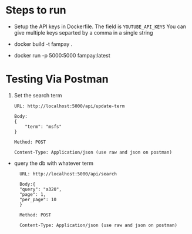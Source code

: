 # Steps to run

- Setup the API keys in Dockerfile. The field is `YOUTUBE_API_KEYS` You can give multiple keys separted by a comma in a single string  

- docker build -t fampay .

- docker run -p 5000:5000 fampay:latest

  

# Testing Via Postman

  

1)  Set the search term

		URL: http://localhost:5000/api/update-term

		Body: 
		{
			"term": "msfs"
		}

		Method: POST

		Content-Type: Application/json (use raw and json on postman)

  

- query the db with whatever term

		URL: http://localhost:5000/api/search

		Body:{
		"query": "a320",
		"page": 1,
		"per_page": 10
		}

		Method: POST

		Content-Type: Application/json (use raw and json on postman)